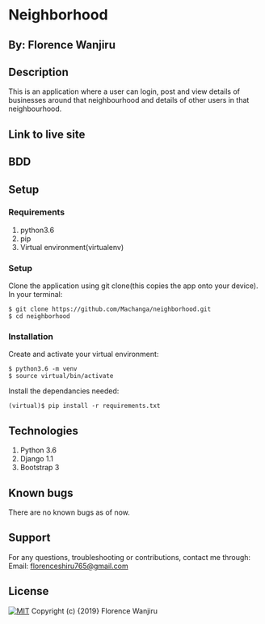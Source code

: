 # Neighborhood

## By: Florence Wanjiru

## Description
This is an application where a user can login, post and view details of businesses around that neighbourhood and details of other users in that neighbourhood.

## Link to live site

## BDD


## Setup
### Requirements
1. python3.6
2. pip
3. Virtual environment(virtualenv)
### Setup
Clone the application using git clone(this copies the app onto your device). In your terminal:
```
$ git clone https://github.com/Machanga/neighborhood.git
$ cd neighborhood
```
### Installation
Create and activate your virtual environment:
```
$ python3.6 -m venv
$ source virtual/bin/activate
```
Install the dependancies needed:
```
(virtual)$ pip install -r requirements.txt
```
## Technologies
1. Python 3.6
2. Django 1.1
3. Bootstrap 3

## Known bugs
There are no known bugs as of now.

## Support
For any questions, troubleshooting or contributions, contact me through: Email: florenceshiru765@gmail.com

## License
[![MIT](https://img.shields.io/badge/License-MIT-yellow.svg)](LICENSE.md) Copyright (c) {2019} Florence Wanjiru
